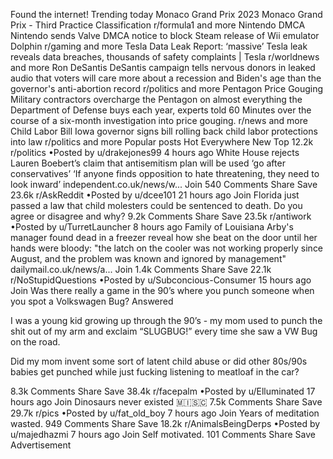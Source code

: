 Found the internet!
Trending today
Monaco Grand Prix
2023 Monaco Grand Prix - Third Practice Classification
r/formula1 and more
Nintendo DMCA
Nintendo sends Valve DMCA notice to block Steam release of Wii emulator Dolphin
r/gaming and more
Tesla Data Leak
Report: ‘massive’ Tesla leak reveals data breaches, thousands of safety complaints | Tesla
r/worldnews and more
Ron DeSantis
DeSantis campaign tells nervous donors in leaked audio that voters will care more about a recession and Biden's age than the governor's anti-abortion record
r/politics and more
Pentagon Price Gouging
Military contractors overcharge the Pentagon on almost everything the Department of Defense buys each year, experts told 60 Minutes over the course of a six-month investigation into price gouging.
r/news and more
Child Labor Bill
Iowa governor signs bill rolling back child labor protections into law
r/politics and more
Popular posts
Hot
Everywhere
New
Top
12.2k
r/politics
•Posted by
u/drakejones99
4 hours ago
White House rejects Lauren Boebert’s claim that antisemitism plan will be used ‘go after conservatives’ ‘If anyone finds opposition to hate threatening, they need to look inward’
independent.co.uk/news/w...
Join
540 Comments
Share
Save
23.6k
r/AskReddit
•Posted by
u/dcee101
21 hours ago
Join
Florida just passed a law that child molesters could be sentenced to death. Do you agree or disagree and why?
9.2k Comments
Share
Save
23.5k
r/antiwork
•Posted by
u/TurretLauncher
8 hours ago
Family of Louisiana Arby's manager found dead in a freezer reveal how she beat on the door until her hands were bloody: "the latch on the cooler was not working properly since August, and the problem was known and ignored by management"
dailymail.co.uk/news/a...
Join
1.4k Comments
Share
Save
22.1k
r/NoStupidQuestions
•Posted by
u/Subconcious-Consumer
15 hours ago
Join
Was there really a game in the 90’s where you punch someone when you spot a Volkswagen Bug?
Answered

I was a young kid growing up through the 90’s - my mom used to punch the shit out of my arm and exclaim “SLUGBUG!” every time she saw a VW Bug on the road.

Did my mom invent some sort of latent child abuse or did other 80s/90s babies get punched while just fucking listening to meatloaf in the car?

8.3k Comments
Share
Save
38.4k
r/facepalm
•Posted by
u/Elluminated
17 hours ago
Join
Dinosaurs never existed
 🇲​🇮​🇸​🇨​
7.5k Comments
Share
Save
29.7k
r/pics
•Posted by
u/fat_old_boy
7 hours ago
Join
Years of meditation wasted.
949 Comments
Share
Save
18.2k
r/AnimalsBeingDerps
•Posted by
u/majedhazmi
7 hours ago
Join
Self motivated.
101 Comments
Share
Save
Advertisement